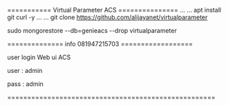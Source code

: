 =========== Virtual Parameter ACS ===============
...
...
apt install git curl -y
...
...
git clone https://github.com/alijayanet/virtualparameter

sudo mongorestore --db=genieacs --drop virtualparameter

============== info 081947215703 ==================

user login Web ui ACS

user : admin

pass : admin

====================================================
